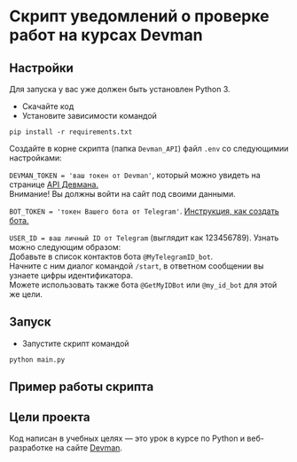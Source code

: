 # Скрипт уведомлений о проверке работ на курсах Devman


## Настройки

Для запуска у вас уже должен быть установлен Python 3.

- Скачайте код
- Установите зависимости командой 
```
pip install -r requirements.txt
```
Создайте в корне скрипта (папка `Devman_API`) файл `.env` со следующимии настройками:  

`DEVMAN_TOKEN = 'ваш токен от Devman'`, который можно увидеть на странице [API Девмана.](https://dvmn.org/api/docs/)  
Внимание! Вы должны войти на сайт под своими данными. 

`BOT_TOKEN = 'токен Вашего бота от Telegram'`. [Инструкция, как создать бота.](https://core.telegram.org/bots/features#botfather)

`USER_ID = ваш личный ID от Telegram` (выглядит как 123456789). Узнать можно следующим образом:  
Добавьте в список контактов бота `@MyTelegramID_bot`.  
Начните с ним диалог командой `/start`, в ответном сообщении вы узнаете цифры идентификатора.  
Можете использовать также бота `@GetMyIDBot` или `@my_id_bot` для этой же цели.  

## Запуск
- Запустите скрипт командой 
```
python main.py
```

## Пример работы скрипта


## Цели проекта

Код написан в учебных целях — это урок в курсе по Python и веб-разработке на сайте [Devman](https://dvmn.org).
